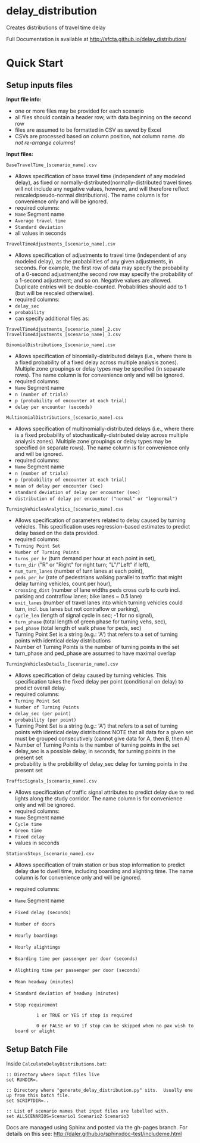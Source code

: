 delay_distribution
==================

Creates distributions of travel time delay

Full Documentation is available at http://sfcta.github.io/delay_distribution/

# Quick Start

## Setup inputs files

**Input file info:**

- one or more files may be provided for each scenario
- all files should contain a header row, with data beginning on the second row
- files are assumed to be formatted in CSV as saved by Excel
- CSVs are processed based on column position, not column name.  *do not re-arrange columns!*

**Input files:**

`BaseTravelTime_[scenario_name].csv`
 
- Allows specification of base travel time (independent of any modeled delay), as fixed or normally-distributed(normally-distributed travel times will not include any negative values, however, and will therefore reflect rescaledpseudo-normal distributions). The name column is for convenience only and will be ignored.
- required columns:
 - `Name`  Segment name
 - `Average travel time`
 - `Standard deviation`
- all values in seconds

`TravelTimeAdjustments_[scenario_name].csv`

- Allows specification of adjustments to travel time (independent of any modeled delay), as the probabilities of any given adjustments, in seconds. For example, the first row of data may specify the probability of a 0-second adjustment;the second row may specify the probability of a 1-second adjustment; and so on. Negative values are allowed. Duplicate
entries will be double-counted. Probabilities should add to 1 (but will be rescaled otherwise).
- required columns:
 - `delay_sec`
 - `probability`
- can specify additional files as:
                    
 `TravelTimeAdjustments_[scenario_name]_2.csv`
 `TravelTimeAdjustments_[scenario_name]_3.csv`

                        
`BinomialDistributions_[scenario_name].csv`

- Allows specification of binomially-distributed delays (i.e., where there is a fixed probability of a fixed delay
    across multiple analysis zones). Multiple zone groupings or delay types may be specified (in separate rows).
    The name column is for convenience only and will be ignored.
- required columns:
 - `Name` Segment name
 - `n (number of trials)`
 - `p (probability of encounter at each trial)`
 - `delay per encounter (seconds)`
 
`MultinomialDistributions_[scenario_name].csv`

- Allows specification of multinomially-distributed delays (i.e., where there is a fixed probability of stochastically-distributed delay
    across multiple analysis zones). Multiple zone groupings or delay types may be specified (in separate rows).
    The name column is for convenience only and will be ignored.
- required columns:
 - `Name` Segment name
 - `n (number of trials)`
 - `p (probability of encounter at each trial)`
 - `mean of delay per encounter (sec)`
 - `standard deviation of delay per encounter (sec)`
 - `distribution of delay per encounter ("normal" or "lognormal")`
 
`TurningVehiclesAnalytics_[scenario_name].csv`

- Allows specification of parameters related to delay caused by turning vehicles. This specification
    uses regression-based estimates to predict delay based on the data provided.
- required columns:
 - `Turning Point Set`
 - `Number of Turning Points`
 - `turns_per_hr` (turn demand per hour at each point in set),
 - `turn_dir` ("R" or "Right" for right turn; "L"/"Left" if left),
 - `num_turn_lanes` (number of turn lanes at each point),
 - `peds_per_hr` (rate of pedestrians walking parallel to traffic
  that might delay turning vehicles, count per hour),
 - `crossing_dist` (number of lane widths peds cross curb to curb 
  incl. parking and contraflow lanes; bike lanes ~ 0.5 lane)
 - `exit_lanes` (number of travel lanes into which turning vehicles
   could turn, incl. bus lanes but not contraflow or parking),
 - `cycle_len` (length of signal cycle in sec; -1 for no signal),
 - `turn_phase` (total length of green phase for turning vehs, sec),
 - `ped_phase` (total length of walk phase for peds, sec)
- Turning Point Set is a string (e.g.: 'A') that refers to
  a set of turning points with identical delay distributions
- Number of Turning Points is the number of turning points
  in the set
- turn_phase and ped_phase are assumed to have maximal overlap

`TurningVehiclesDetails_[scenario_name].csv`

- Allows specification of delay caused by turning vehicles. This specification takes the fixed
    delay per point (conditional on delay) to predict overall delay.
- required columns:
 - `Turning Point Set`
 - `Number of Turning Points`
 - `delay_sec (per point)`
 - `probability (per point)`
- Turning Point Set is a string (e.g.: 'A') that refers to
  a set of turning points with identical delay distributions
  NOTE that all data for a given set must be grouped
  consecutively (cannot give data for A, then B, then A)
- Number of Turning Points is the number of turning points in the set
- delay_sec is a possible delay, in seconds, for turning
  points in the present set
- probability is the probibility of delay_sec delay for
  turning points in the present set
                      
`TrafficSignals_[scenario_name].csv`

- Allows specification of traffic signal attributes to predict delay due to red lights along
    the study corridor. The name column is for convenience only and will be ignored.
- required columns:
 - `Name` Segment name
 - `Cycle time`
 - `Green time`
 - `Fixed delay`
- values in seconds

`StationsStops_[scenario_name].csv`

- Allows specification of train station or bus stop information to predict delay due to
    dwell time, including boarding and alighting time. The name column is for convenience only and will be ignored.
- required columns:
 - `Name` Segment name
 - `Fixed delay (seconds)`
 - `Number of doors`
 - `Hourly boardings`
 - `Hourly alightings`
 - `Boarding time per passenger per door (seconds)`
 - `Alighting time per passenger per door (seconds)`
 - `Mean headway (minutes)`
 - `Standard deviation of headway (minutes)`
 - `Stop requirement`

               1 or TRUE or YES if stop is required

               0 or FALSE or NO if stop can be skipped when no pax wish to board or alight

## Setup Batch File

Inside `CalculateDelayDistributions.bat`:


    :: Directory where input files live
    set RUNDIR=.

    :: Directory where "generate_delay_distribution.py" sits.  Usually one up from this batch file.
    set SCRIPTDIR=..

    :: List of scenario names that input files are labelled with.
    set ALLSCENARIOS=Scenario1 Scenario2 Scenario3



Docs are managed using Sphinx and posted via the gh-pages branch. For details on this see:
http://daler.github.io/sphinxdoc-test/includeme.html